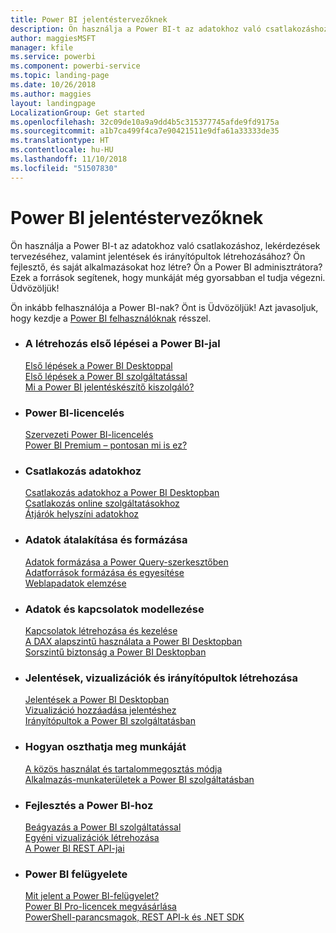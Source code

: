 ```yaml
---
title: Power BI jelentéstervezőknek
description: Ön használja a Power BI-t az adatokhoz való csatlakozáshoz, lekérdezések tervezéséhez, valamint jelentések és irányítópultok létrehozásához? Ön fejlesztő, és saját alkalmazásokat hoz létre, vagy Power BI-rendszergazda?
author: maggiesMSFT
manager: kfile
ms.service: powerbi
ms.component: powerbi-service
ms.topic: landing-page
ms.date: 10/26/2018
ms.author: maggies
layout: landingpage
LocalizationGroup: Get started
ms.openlocfilehash: 32c09de10a9a9dd4b5c315377745afde9fd9175a
ms.sourcegitcommit: a1b7ca499f4ca7e90421511e9dfa61a33333de35
ms.translationtype: HT
ms.contentlocale: hu-HU
ms.lasthandoff: 11/10/2018
ms.locfileid: "51507830"
---
```

# <a name="power-bi-for-report-designers"></a>Power BI jelentéstervezőknek

Ön használja a Power BI-t az adatokhoz való csatlakozáshoz, lekérdezések tervezéséhez, valamint jelentések és irányítópultok létrehozásához? Ön fejlesztő, és saját alkalmazásokat hoz létre? Ön a Power BI adminisztrátora? Ezek a források segítenek, hogy munkáját még gyorsabban el tudja végezni. Üdvözöljük!

Ön inkább felhasználója a Power BI-nak? Önt is Üdvözöljük! Azt javasoljuk, hogy kezdje a [Power BI felhasználóknak](consumer/power-bi-consumer-landing.md) résszel.

<ul class="panelContent cardsF"> 
              <li> 
                             <div class="cardSize"> 
                                           <div class="cardPadding"> 
                                                          <div class="card"> 
                                                                        <div class="cardText"> 
                                                                                      <h3>A létrehozás első lépései a Power BI-jal</h3> 
                                                                                      <p></p>
                                                                                            <a href="desktop-what-is-desktop.md">Első lépések a Power BI Desktoppal</a><br/> 
                                                                                            <a href="power-bi-overview.md">Első lépések a Power BI szolgáltatással</a><br/> 
                                                                                            <a href="report-server/get-started.md">Mi a Power BI jelentéskészítő kiszolgáló?</a>
                                                                        </div> 
                                                          </div> 
                                           </div> 
                             </div> 
              </li>
              <li> 
                             <div class="cardSize"> 
                                           <div class="cardPadding"> 
                                                          <div class="card"> 
                                                                        <div class="cardText"> 
                                                                                      <h3>Power BI-licencelés</h3> 
                                                                                      <p></p>
                                                                                            <a href="service-admin-licensing-organization.md">Szervezeti Power BI-licencelés</a><br/> 
                                                                                            <a href="service-premium.md">Power BI Premium – pontosan mi is ez?</a> 
                                                                        </div> 
                                                          </div> 
                                           </div> 
                             </div> 
              </li>
              <li> 
                             <div class="cardSize"> 
                                           <div class="cardPadding"> 
                                                          <div class="card"> 
                                                                        <div class="cardText"> 
                                                                                      <h3>Csatlakozás adatokhoz</h3> 
                                                                                      <p></p>
                                                                                            <a href="desktop-quickstart-connect-to-data.md">Csatlakozás adatokhoz a Power BI Desktopban</a><br/> 
                                                                                            <a href="service-connect-to-services.md">Csatlakozás online szolgáltatásokhoz</a><br/> 
                                                                                            <a href="service-gateway-install.md">Átjárók helyszíni adatokhoz</a>
                                                                        </div> 
                                                          </div> 
                                           </div> 
                             </div> 
              </li>
              <li> 
                             <div class="cardSize"> 
                                           <div class="cardPadding"> 
                                                          <div class="card"> 
                                                                        <div class="cardText"> 
                                                                                      <h3>Adatok átalakítása és formázása</h3> 
                                                                                      <p></p>
                                                                                            <a href="desktop-common-query-tasks.md">Adatok formázása a Power Query-szerkesztőben</a><br/> 
                                                                                            <a href="desktop-shape-and-combine-data.md">Adatforrások formázása és egyesítése</a><br/> 
                                                                                            <a href="desktop-tutorial-importing-and-analyzing-data-from-a-web-page.md">Weblapadatok elemzése</a>
                                                                        </div> 
                                                          </div> 
                                           </div> 
                             </div> 
              </li>
              <li> 
                             <div class="cardSize"> 
                                           <div class="cardPadding"> 
                                                          <div class="card"> 
                                                                       <div class="cardText"> 
                                                                                      <h3>Adatok és kapcsolatok modellezése</h3> 
                                                                                      <p></p>
                                                                                            <a href="desktop-create-and-manage-relationships.md">Kapcsolatok létrehozása és kezelése</a><br/>
                                                                                            <a href="desktop-quickstart-learn-dax-basics.md">A DAX alapszintű használata a Power BI Desktopban</a><br/> 
                                                                                            <a href="service-admin-rls.md">Sorszintű biztonság a Power BI Desktopban</a> 
                                                                        </div> 
                                                          </div> 
                                           </div> 
                             </div> 
              </li>
              <li> 
                             <div class="cardSize"> 
                                           <div class="cardPadding"> 
                                                          <div class="card"> 
                                                                        <div class="cardText"> 
                                                                                      <h3>Jelentések, vizualizációk és irányítópultok létrehozása</h3> 
                                                                                      <p></p>
                                                                                            <a href="desktop-report-view.md">Jelentések a Power BI Desktopban</a><br/> 
                                                                                            <a href="power-bi-report-add-visualizations-i.md">Vizualizáció hozzáadása jelentéshez</a><br/> 
                                                                                            <a href="service-dashboard-create.md">Irányítópultok a Power BI szolgáltatásban</a>
                                                                        </div> 
                                                          </div> 
                                           </div> 
                             </div> 
              </li>
              <li> 
                             <div class="cardSize"> 
                                           <div class="cardPadding"> 
                                                          <div class="card"> 
                                                                        <div class="cardText"> 
                                                                                      <h3>Hogyan oszthatja meg munkáját</h3> 
                                                                                      <p></p>
                                                                                            <a href="service-how-to-collaborate-distribute-dashboards-reports.md">A közös használat és tartalommegosztás módja</a><br/>
                                                                                            <a href="service-create-workspaces.md">Alkalmazás-munkaterületek a Power BI szolgáltatásban</a> 
                                                                        </div> 
                                                          </div> 
                                           </div> 
                             </div> 
              </li>
              <li> 
                             <div class="cardSize"> 
                                           <div class="cardPadding"> 
                                                          <div class="card"> 
                                                                        <div class="cardText"> 
                                                                                      <h3>Fejlesztés a Power BI-hoz</h3> 
                                                                                      <p></p>
                                                                                            <a href="developer/embedding.md">Beágyazás a Power BI szolgáltatással</a><br/> 
                                                                                            <a href="developer/custom-visual-develop-tutorial.md">Egyéni vizualizációk létrehozása</a><br/> 
                                                                                            <a href="https://docs.microsoft.com/rest/api/power-bi">A Power BI REST API-jai</a>
                                                                        </div> 
                                                          </div> 
                                           </div> 
                             </div> 
              </li>
              <li> 
                             <div class="cardSize"> 
                                           <div class="cardPadding"> 
                                                          <div class="card"> 
                                                                        <div class="cardText"> 
                                                                                      <h3>Power BI felügyelete</h3> 
                                                                                      <p></p>
                                                                                            <a href="service-admin-administering-power-bi-in-your-organization.md">Mit jelent a Power BI-felügyelet?</a><br/> 
                                                                                            <a href="service-admin-purchasing-power-bi-pro.md">Power BI Pro-licencek megvásárlása</a><br/>
                                                                                            <a href="service-admin-reference.md">PowerShell-parancsmagok, REST API-k és .NET SDK</a>
                                                                        </div> 
                                                          </div> 
                                           </div> 
                             </div> 
              </li>
</ul>



